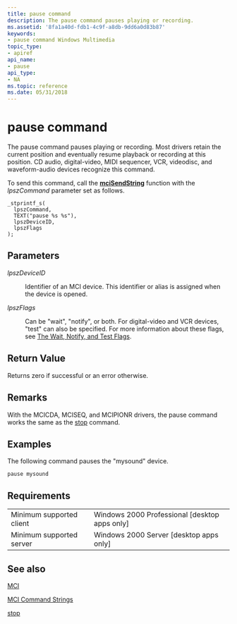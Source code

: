 ```yaml
---
title: pause command
description: The pause command pauses playing or recording.
ms.assetid: '8fa1a40d-fdb1-4c9f-a8db-9dd6a0d83b87'
keywords:
- pause command Windows Multimedia
topic_type:
- apiref
api_name:
- pause
api_type:
- NA
ms.topic: reference
ms.date: 05/31/2018
---
```


# pause command

The pause command pauses playing or recording. Most drivers retain the current position and eventually resume playback or recording at this position. CD audio, digital-video, MIDI sequencer, VCR, videodisc, and waveform-audio devices recognize this command.

To send this command, call the [**mciSendString**](/previous-versions//dd757161(v=vs.85)) function with the *lpszCommand* parameter set as follows.

``` syntax
_stprintf_s(
  lpszCommand, 
  TEXT("pause %s %s"), 
  lpszDeviceID, 
  lpszFlags
); 
```

## Parameters

<dl> <dt>

<span id="lpszDeviceID"></span><span id="lpszdeviceid"></span><span id="LPSZDEVICEID"></span>*lpszDeviceID*
</dt> <dd>

Identifier of an MCI device. This identifier or alias is assigned when the device is opened.

</dd> <dt>

<span id="lpszFlags"></span><span id="lpszflags"></span><span id="LPSZFLAGS"></span>*lpszFlags*
</dt> <dd>

Can be "wait", "notify", or both. For digital-video and VCR devices, "test" can also be specified. For more information about these flags, see [The Wait, Notify, and Test Flags](the-wait-notify-and-test-flags.md).

</dd> </dl>

## Return Value

Returns zero if successful or an error otherwise.

## Remarks

With the MCICDA, MCISEQ, and MCIPIONR drivers, the pause command works the same as the [stop](stop.md) command.

## Examples

The following command pauses the "mysound" device.

``` syntax
pause mysound
```

## Requirements



|                                     |                                                            |
|-------------------------------------|------------------------------------------------------------|
| Minimum supported client<br/> | Windows 2000 Professional \[desktop apps only\]<br/> |
| Minimum supported server<br/> | Windows 2000 Server \[desktop apps only\]<br/>       |



## See also

<dl> <dt>

[MCI](mci.md)
</dt> <dt>

[MCI Command Strings](mci-command-strings.md)
</dt> <dt>

[stop](stop.md)
</dt> </dl>

 


